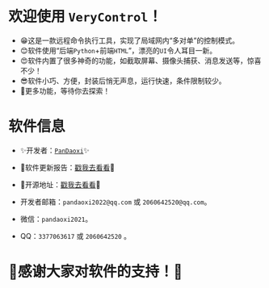 # 欢迎使用 `VeryControl`！
- 😁这是一款远程命令执行工具，实现了局域网内“多对单”的控制模式。
- 😊软件使用“后端`Python`+前端`HTML`”，漂亮的`UI`令人耳目一新。
- 😍软件内置了很多神奇的功能，如截取屏幕、摄像头捕获、消息发送等，惊喜不少！
- 😎软件小巧、方便，封装后悄无声息，运行快速，条件限制较少。
- 🧐更多功能，等待你去探索！

# 软件信息
- ✨开发者：[`PanDaoxi`](https://pandaoxi.github.io/)✨
- 🎉软件更新报告：[戳我去看看](https://github.com/pandaoxi/very-control/blob/main/Very_Control/About/Update/README.md)🎉
- 🎈开源地址：[戳我去看看](https://github.com/pandaoxi/very-control/tree/main/Very_Control)🎈

- 开发者邮箱：`pandaoxi2022@qq.com` 或 `2060642520@qq.com`。
- 微信：`pandaoxi2021`。
- QQ：`3377063617` 或 `2060642520` 。

# 🥰感谢大家对软件的支持！🥰
